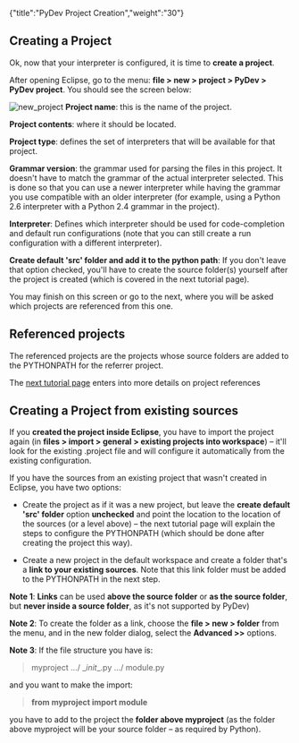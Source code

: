 {"title":"PyDev Project Creation","weight":"30"}

## Creating a Project

Ok, now that your interpreter is configured, it is time to **create a project**.

After opening Eclipse, go to the menu: **file > new > project > PyDev > PyDev project**. You should see the screen below:

![new_project](/Images/appc/pydev.org/images/new_project.png)
**Project name**: this is the name of the project.

**Project contents**: where it should be located.

**Project type**: defines the set of interpreters that will be available for that project.

**Grammar version**: the grammar used for parsing the files in this project. It doesn't have to match the grammar of the actual interpreter selected. This is done so that you can use a newer interpreter while having the grammar you use compatible with an older interpreter (for example, using a Python 2.6 interpreter with a Python 2.4 grammar in the project).

**Interpreter**: Defines which interpreter should be used for code-completion and default run configurations (note that you can still create a run configuration with a different interpreter).

**Create default 'src' folder and add it to the python path**: If you don't leave that option checked, you'll have to create the source folder(s) yourself after the project is created (which is covered in the next tutorial page).

You may finish on this screen or go to the next, where you will be asked which projects are referenced from this one.

## Referenced projects

The referenced projects are the projects whose source folders are added to the PYTHONPATH for the referrer project.

The [next tutorial page](/docs/appc/Axway_Appcelerator_Studio/Axway_Appcelerator_Studio_Guide/Web_Development/Python_Development/PyDev_Getting_Started/PyDev_Project_Configuration/) enters into more details on project references

## Creating a Project from existing sources

If you **created the project inside Eclipse**, you have to import the project again (in **files > import > general > existing projects into workspace**) – it'll look for the existing .project file and will configure it automatically from the existing configuration.

If you have the sources from an existing project that wasn't created in Eclipse, you have two options:

* Create the project as if it was a new project, but leave the **create default 'src' folder** option **unchecked** and point the location to the location of the sources (or a level above) – the next tutorial page will explain the steps to configure the PYTHONPATH (which should be done after creating the project this way).

* Create a new project in the default workspace and create a folder that's a **link to your existing sources**. Note that this link folder must be added to the PYTHONPATH in the next step.


**Note 1**: **Links** can be used **above the source folder** or **as the source folder**, but **never inside a source folder**, as it's not supported by PyDev)

**Note 2**: To create the folder as a link, choose the **file > new > folder** from the menu, and in the new folder dialog, select the **Advanced >>** options.

**Note 3**: If the file structure you have is:

> myproject
> .../ \__init_\_.py
> .../ module.py

and you want to make the import:

> **from myproject import module**

you have to add to the project the **folder above myproject** (as the folder above myproject will be your source folder – as required by Python).
